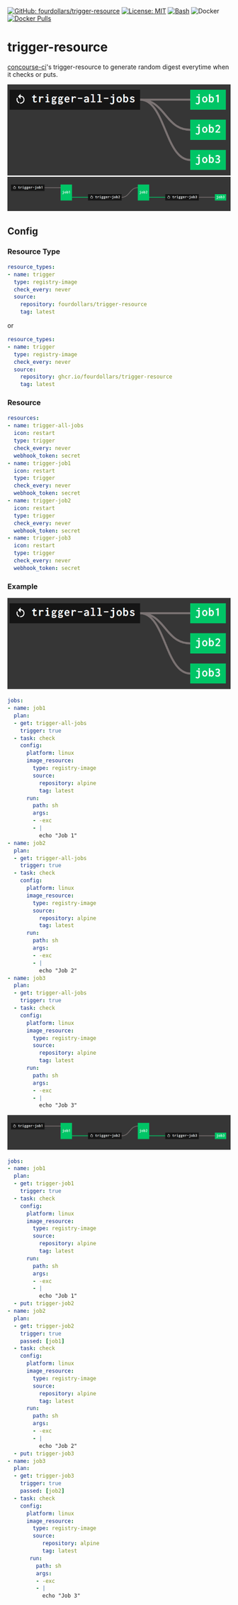  [![GitHub: fourdollars/trigger-resource](https://img.shields.io/badge/GitHub-fourdollars%2Ftrigger%E2%80%90resource-darkgreen.svg)](https://github.com/fourdollars/trigger-resource/) [![License: MIT](https://img.shields.io/badge/License-MIT-blue.svg)](https://opensource.org/licenses/MIT) [![Bash](https://img.shields.io/badge/Language-Bash-red.svg)](https://www.gnu.org/software/bash/) ![Docker](https://github.com/fourdollars/trigger-resource/workflows/Docker/badge.svg) [![Docker Pulls](https://img.shields.io/docker/pulls/fourdollars/trigger-resource.svg)](https://hub.docker.com/r/fourdollars/trigger-resource/)
# trigger-resource
[concourse-ci](https://concourse-ci.org/)'s trigger-resource to generate random digest everytime when it checks or puts.

![trigger-all-jobs](https://github.com/fourdollars/trigger-resource/blob/main/diagram.png?raw=true)
![chain-jobs](https://github.com/fourdollars/trigger-resource/blob/main/chain-jobs.png?raw=true)

## Config 

### Resource Type

```yaml
resource_types:
- name: trigger
  type: registry-image
  check_every: never
  source:
    repository: fourdollars/trigger-resource
    tag: latest
```

or

```yaml
resource_types:
- name: trigger
  type: registry-image
  check_every: never
  source:
    repository: ghcr.io/fourdollars/trigger-resource
    tag: latest
```

### Resource

```yaml
resources:
- name: trigger-all-jobs
  icon: restart
  type: trigger
  check_every: never
  webhook_token: secret
- name: trigger-job1
  icon: restart
  type: trigger
  check_every: never
  webhook_token: secret
- name: trigger-job2
  icon: restart
  type: trigger
  check_every: never
  webhook_token: secret
- name: trigger-job3
  icon: restart
  type: trigger
  check_every: never
  webhook_token: secret
```

### Example

![trigger-all-jobs](https://github.com/fourdollars/trigger-resource/blob/main/diagram.png?raw=true)

```yaml
jobs:
- name: job1
  plan:
  - get: trigger-all-jobs
    trigger: true
  - task: check
    config:
      platform: linux
      image_resource:
        type: registry-image
        source:
          repository: alpine
          tag: latest
      run:
        path: sh
        args:
        - -exc
        - |
          echo "Job 1"
- name: job2
  plan:
  - get: trigger-all-jobs
    trigger: true
  - task: check
    config:
      platform: linux
      image_resource:
        type: registry-image
        source:
          repository: alpine
          tag: latest
      run:
        path: sh
        args:
        - -exc
        - |
          echo "Job 2"
- name: job3
  plan:
  - get: trigger-all-jobs
    trigger: true
  - task: check
    config:
      platform: linux
      image_resource:
        type: registry-image
        source:
          repository: alpine
          tag: latest
      run:
        path: sh
        args:
        - -exc
        - |
          echo "Job 3"
```

![chain-jobs](https://github.com/fourdollars/trigger-resource/blob/main/chain-jobs.png?raw=true)

```yaml
jobs:
- name: job1
  plan:
  - get: trigger-job1
    trigger: true
  - task: check
    config:
      platform: linux
      image_resource:
        type: registry-image
        source:
          repository: alpine
          tag: latest
      run:
        path: sh
        args:
        - -exc
        - |
          echo "Job 1"
  - put: trigger-job2
- name: job2
  plan:
  - get: trigger-job2
    trigger: true
    passed: [job1]
  - task: check
    config:
      platform: linux
      image_resource:
        type: registry-image
        source:
          repository: alpine
          tag: latest
      run:
        path: sh
        args:
        - -exc
        - |
          echo "Job 2"
  - put: trigger-job3
- name: job3
  plan:
  - get: trigger-job3
    trigger: true
    passed: [job2]
  - task: check
    config:
      platform: linux
      image_resource:
        type: registry-image
        source:
           repository: alpine
           tag: latest
       run:
         path: sh
         args:
         - -exc
         - |
           echo "Job 3"
```
